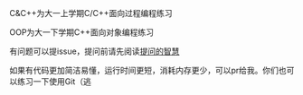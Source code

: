 C&C++为大一上学期C/C++面向过程编程练习

OOP为大一下学期C++面向对象编程练习

有问题可以提issue，提问前请先阅读[提问的智慧](https://github.com/GengchenXU/Star-gazer/blob/master/How-To-Ask-Questions-The-Smart-Way_README-zh_CN.md%20at%20master%20%C2%B7%20ryanhanwu_How-To-Ask-Questions-The-Smart-Way.md)

如果有代码更加简洁易懂，运行时间更短，消耗内存更少，可以pr给我。你们也可以练习一下使用Git（逃